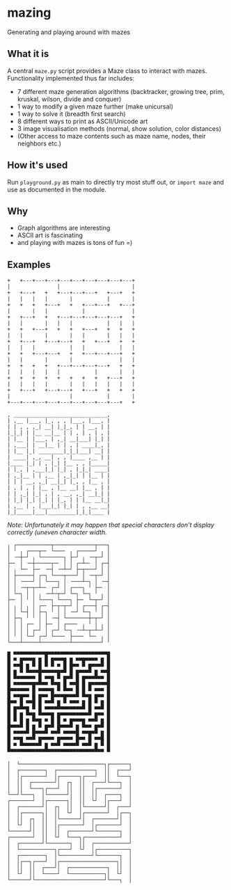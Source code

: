 # mazing
Generating and playing around with mazes

## What it is
A central `maze.py` script provides a Maze class to interact with mazes.
Functionality implemented thus far includes:
- 7 different maze generation algorithms (backtracker, growing tree, prim, kruskal, wilson, divide and conquer)
- 1 way to modify a given maze further (make unicursal)
- 1 way to solve it (breadth first search)
- 8 different ways to print as ASCII/Unicode art
- 3 image visualisation methods (normal, show solution, color distances)
- (Other access to maze contents such as maze name, nodes, their neighbors etc.)

## How it's used
Run `playground.py` as main to directly try most stuff out, or `import maze` and use as documented in the module.

## Why
- Graph algorithms are interesting
- ASCII art is fascinating
- and playing with mazes is tons of fun =)

## Examples
```
+   +---+---+---+---+---+---+---+---+---+
|               |                       |
+   +---+   +   +---+---+---+   +---+   +
|   |   |   |       |           |       |
+   +   +   +---+   +   +---+---+   +---+
|       |   |           |               |
+   +---+   +   +---+---+---+---+---+   +
|   |       |   |   |           |   |   |
+   +   +---+   +   +   +---+   +   +   +
|   |       |       |   |       |   |   |
+   +---+   +---+---+   +   +---+   +   +
|   |   |           |   |           |   |
+   +   +---+---+   +   +---+---+---+   +
|   |       |       |               |   |
+   +   +   +   +---+---+---+---+   +   +
|   |   |   |   |           |       |   |
+   +   +   +   +   +   +   +   +---+   +
|   |   |   |       |   |   |   |   |   |
+   +---+   +---+---+   +---+   +   +   +
|                   |           |       |
+---+---+---+---+---+---+---+---+---+   +
```
```
, ______________________________,
| ,__ |___, |_, , , |___, |___, |
| | , , ,_| __| |_|_, | | __, | |
|_|_| | |__ __|__ | | , | , | , |
| |__ | |___, | ,_| __|___| |_| |
| ,___| | __|__ | | , | ____|_, |
| |__ |_| ________|_|_|___| __| |
| ____| ,_, __| , , |____ ,__ | |
|____ |_| | , |_| |__ , , |_____|
| |_, | ,___|_| |_| , |_|_| ____|
| ,_|__ | | ,__ | ,_|_| | |__ | |
| | | __, ,_| __|_| |_, , |__ , |
| , | , | |__ , |__ __| |__ , | |
| | ,_| |_| , | , __, ,_| __|_| |
| |_| |_| |_| | |_, | | |__ __|_|
| ,__ | , |___|_| |_| | , ,__ __|
|_|_____|___|_________|_|_|____ |
```
*Note: Unfortunately it may happen that special characters don't display correctly (uneven character width.*
```
╷ ┌───────────┬─────────────┬───┐
│ ╵ ╷ ┌───┬─╴ └───╴ ╷ ┌─────┘ ╷ │
│ ╶─┼─┘ ╷ └───────┐ ├─┘ ╷ ╶─┬─┘ │
├─╴ │ ╶─┼─────┬─╴ │ │ ┌─┴─╴ │ ┌─┤
│ ╷ └─╴ ├─╴ ╶─┤ ╶─┴─┘ ├─┬───┘ │ │
│ ├─────┤ ┌─┐ └───┬───┘ │ ╶─┬─┘ │
│ │ ╶───┘ │ └───┐ │ ╶───┴─┐ │ ╶─┤
│ │ ╶─┬─┬─┴─╴ ┌─┘ │ ┌───┐ ╵ ├─╴ │
│ └─┐ │ │ ╷ ╶─┴─┬─┘ └─┐ └─┐ ╵ ╷ │
├─╴ │ ╵ │ └───┐ └───┐ ├─╴ └─┬─┘ │
│ ╷ │ ╷ │ ┌─╴ ├─┬─┬─┘ │ ┌───┤ ┌─┤
│ │ └─┤ │ ├─┐ ╵ │ │ ╶─┘ └─┐ ╵ │ │
│ ├─┐ ╵ ╵ │ │ ╶─┤ └───────┼─┬─┘ │
│ │ │ ┌─╴ │ ├─╴ │ ┌───╴ ╷ ╵ │ ╷ │
│ │ │ │ ┌─┘ │ ┌─┘ └─┐ ╶─┴─┬─┴─┘ │
│ ╵ │ └─┘ ┌─┘ └───╴ ├───╴ └─╴ ╷ │
└───┴─────┴─────────┴─────────┘ ╵
```
```
█ ▀▀▀▀▀▀▀▀▀▀█▀▀▀▀▀▀▀▀▀▀▀▀▀▀▀▀▀▀▀█
█ ▀ █▀▀▀█ █ █ █▀▀▀█ █ ▀▀█▀▀▀▀ █ █
█ ▀▀█ █ ▀ █ ▀ ▀ ▀ █ █▀▀ ▀ █▀▀▀▀ █
█ █ ▀ ▀▀▀▀█▀▀▀▀▀█▀▀ █ █▀▀▀▀ █ ▀▀█
█ ▀▀▀▀▀▀▀ █ ▀▀█ ▀ █▀▀ █ █▀▀▀▀▀▀ █
█ ▀▀▀▀▀▀█▀▀▀▀ ▀▀█ █ ▀▀█ █ █▀▀▀▀▀█
█▀▀▀▀▀▀ █ ▀▀▀▀█ ▀ ▀▀▀ █ █ ▀ ▀▀▀ █
█ ▀▀█▀▀ █ █▀▀ █▀▀▀█▀▀▀▀ ▀▀█ █▀▀ █
█▀▀ █ ▀▀█ █ ▀▀▀ █ ▀ ▀▀▀ █ █ ▀ █ █
█ █▀▀▀█ ▀ █ ▀▀▀▀▀▀▀▀▀▀▀▀▀ █ ▀▀▀ █
█ █ █ ▀▀█ ▀▀▀▀█ █▀▀▀▀▀▀▀▀▀▀ █▀▀ █
█ ▀ █ █ ▀▀█ ▀ █ █ ▀ █▀▀▀█ ▀▀▀ █ █
█▀▀▀▀ █ █ ▀ █▀▀ █▀▀▀▀ █ ▀▀▀ █▀▀ █
█ ▀▀▀▀▀ █▀▀▀▀ ▀▀▀ ▀▀▀▀█ ▀▀█▀▀ █ █
█ ▀▀█ ▀▀▀ █▀▀▀▀ █▀▀▀▀ █▀▀ █ ▀▀█ █
█ ▀ ▀▀▀▀▀▀▀ █ ▀▀▀ ▀▀▀▀▀ ▀▀▀ █ ▀ █
▀▀▀▀▀▀▀▀▀▀▀▀▀▀▀▀▀▀▀▀▀▀▀▀▀▀▀▀▀▀▀ ▀
```
```
│  └───────────────────────────┐┌──────┐
│  ┌────────┐  ┌────────────┐  ││  ┌───┘
│  │┌───────┘  │┌──────┐┌───┘  ││  └───┐
│  ││  ┌───────┘│  ┌┐  ││  ┌───┘└───┐  │
│  ││  └───┐┌───┘  ││  ││  │┌───────┘  │
└──┘└───┐  │└──────┘│  ││  ││  ┌────┐  │
┌───────┘  │┌──────┐│  ││  └┘  │┌───┘  │
│  ┌───────┘│  ┌┐  ││  │└──────┘│  ┌───┘
│  │┌──────┐│  ││  └┘  │┌───────┘  │┌──┐
│  ││  ┌┐  ││  │└──────┘│  ┌───────┘│  │
│  └┘  ││  ││  │┌───────┘  │┌───────┘  │
└──────┘│  ││  ││  ┌───────┘└───────┐  │
┌───────┘  ││  └┘  └───┐┌───────────┘  │
│  ┌───────┘└───────┐  ││  ┌───────────┘
│  └───────────┐┌───┘  └┘  │┌──────────┐
│  ┌────────┐  │└──────────┘└───────┐  │
│  │┌──┐┌───┘  │┌──────────────────┐│  │
│  ││  ││  ┌───┘│  ┌────────────┐  ││  │
│  └┘  ││  └────┘  └───────────┐│  └┘  │
└──────┘└──────────────────────┘└───┐  │

```
